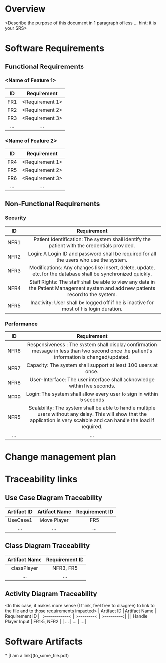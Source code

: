 # Overview
<Describe the purpose of this document in 1 paragraph of less … hint: it is
your SRS>
# Software Requirements
<Describe the structure of this section>
  
## Functional Requirements
  
### <Name of Feature 1>
| ID | Requirement |
| :-------------: | :----------: |
| FR1 | <Requirement 1> |
| FR2 | <Requirement 2> |
| FR3 | <Requirement 3> |
| … | … | … |
### <Name of Feature 2>
| ID | Requirement |
| :-------------: | :----------: |
| FR4 | <Requirement 1> |
| FR5 | <Requirement 2> |
| FR6 | <Requirement 3> |
| … | … |
  
## Non-Functional Requirements
  
### Security
| ID | Requirement |
| :-------------: | :----------: |
| NFR1 | Patient Identification: The system shall identify the patient with the credentials provided. |
| NFR2 | Login: A Login ID and password shall be required for all the users who use the system. |
| NFR3 | Modifications: Any changes like insert, delete, update, etc. for the database shall be synchronized quickly.|
| NFR4 | Staff Rights: The staff shall be able to view any data in the Patient Management system and add new patients record to the system.|
| NFR5 | Inactivity: User shall be logged off if he is inactive for most of his login duration.|

  
### Performance
| ID | Requirement |
| :-------------: | :----------: |
| NFR6 | Responsiveness : The system shall display confirmation message in less than two second once the patient's information is changed/updated. |
| NFR7 | Capacity: The system shall support at least 100 users at once.|
| NFR8 | User-Interface: The user interface shall acknowledge within five seconds.|
| NFR9 |Login: The system shall allow every user to sign in within 5 seconds|
| NFR5 | Scalability: The system shall be able to handle multiple users without any delay. This will show that the application is very scalable and can handle the load if required.|
| … | … | … |
  
# Change management plan
<Description of what this section is>
  
# Traceability links
<Description of this section>
  
## Use Case Diagram Traceability
| Artifact ID | Artifact Name | Requirement ID |
| :-------------: | :----------: | :----------: |
| UseCase1 | Move Player | FR5 |
| … | … | … |
  
## Class Diagram Traceability
| Artifact Name | Requirement ID |
| :-------------: |:----------: |
| classPlayer | NFR3, FR5 |
| … | … | … |
  
## Activity Diagram Traceability
<In this case, it makes more sense (I think, feel free to disagree) to link
to the file and to those requirements impacted>
| Artifact ID | Artifact Name | Requirement ID |
| :-------------: | :----------: | :----------: |
| <filename> | Handle Player Input | FR1-5, NFR2 |
| … | … | … |
  
# Software Artifacts
<Describe the purpose of this section>
* [I am a link](to_some_file.pdf)
